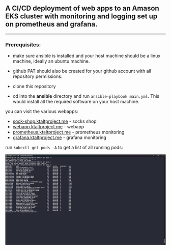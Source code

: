 ## A CI/CD deployment of web apps to an Amason EKS cluster with monitoring and logging set up on prometheus and grafana.
---



### Prerequisites: 
- make sure ansible is installed and your host machine should be a linux machine, ideally an ubuntu machine.
- github PAT should also be created for your github account with all repository permissions.


- clone this repository

- cd into the **ansible** directory and run `ansible-playbook main.yml`. This would install all the required software on your host machine.



you can visit the various webapps:

- [sock-shop.ktaltproject.me](http://sock-shop.ktaltproject.me) - socks shop
- [webapp.ktaltproject.me](http://webapp.ktaltproject.me) - webapp
- [prometheus.ktaltproject.me](http://prometheus.ktaltproject.me) - prometheus monitoring
- [grafana.ktaltproject.me](http://grafana.ktaltproject.me) - grafana monitoring 


 run `kubectl get pods -A` to get a list of all running pods:

![A result of all pods running](./pods.png)





